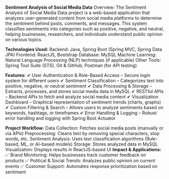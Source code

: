 **Sentiment Analysis of Social Media Data**
Overview:
The Sentiment Analysis of Social Media Data project is a web-based application that analyzes user-generated content from social media platforms to determine the sentiment behind posts, comments, and messages. This system classifies sentiments into categories such as positive, negative, and neutral, helping businesses, researchers, and individuals understand public opinion on various topics.

**Technologies Used:**
Backend: Java, Spring Boot (Spring MVC, Spring Data JPA)
Frontend: ReactJS, Bootstrap
Database: MySQL
Machine Learning: Natural Language Processing (NLP) techniques (if applicable)
Other Tools: Spring Tool Suite (STS), Git & GitHub, Postman (for API testing)

**Features:**
✔ User Authentication & Role-Based Access – Secure login system for different users
✔ Sentiment Classification – Categorizes text into positive, negative, or neutral sentiment
✔ Data Processing & Storage – Extracts, processes, and stores social media data in MySQL
✔ RESTful APIs – Backend APIs to fetch and analyze social media content
✔ Visualization Dashboard – Graphical representation of sentiment trends (charts, graphs)
✔ Custom Filtering & Search – Allows users to analyze sentiments based on keywords, hashtags, or timeframes
✔ Error Handling & Logging – Robust error handling and logging with Spring Boot Actuator

**Project Workflow:**
Data Collection: Fetches social media posts (manually or via APIs)
Preprocessing: Cleans text by removing special characters, stop words, etc.
Sentiment Analysis: Uses text classification algorithms (Rule-based, ML, or AI-based models)
Storage: Stores analyzed data in MySQL
Visualization: Displays results in ReactJS-based UI
**Impact & Applications:**
✅ Brand Monitoring: Helps businesses track customer feedback on products
✅ Political & Social Trends: Analyzes public opinion on current events
✅ Customer Support: Automates response prioritization based on sentiment

